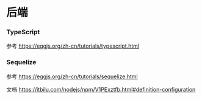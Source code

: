 # 后端

### TypeScript

参考 https://eggjs.org/zh-cn/tutorials/typescript.html

### Sequelize

参考 https://eggjs.org/zh-cn/tutorials/sequelize.html

文档 https://itbilu.com/nodejs/npm/V1PExztfb.html#definition-configuration